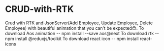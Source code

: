 # CRUD-with-RTK
Crud with RTK and JsonServer(Add Employee, Update Employee, Delete Employee) with beautiful animation that you can't be expected😊.
To download Aos animation -- npm install --save aos@next
To download rtk -- npm install @reduxjs/toolkit
To download react icon -- npm install react-icons
